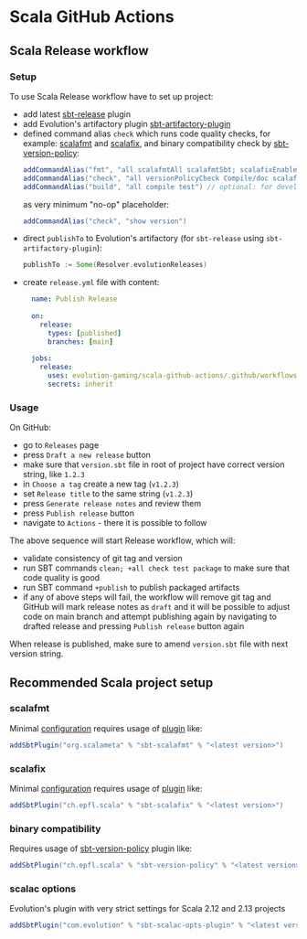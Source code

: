 # Scala GitHub Actions

## Scala Release workflow

### Setup

To use Scala Release workflow have to set up project:
* add latest [sbt-release](https://github.com/sbt/sbt-release) plugin
* add Evolution's artifactory plugin [sbt-artifactory-plugin](https://github.com/evolution-gaming/sbt-artifactory-plugin)
* defined command alias `check` which runs code quality checks, for example: [scalafmt](https://scalameta.org/scalafmt/)
  and [scalafix](https://scalacenter.github.io/scalafix/), and binary compatibility check by
  [sbt-version-policy](https://github.com/scalacenter/sbt-version-policy/):
  ```sbt
  addCommandAlias("fmt", "all scalafmtAll scalafmtSbt; scalafixEnable; scalafixAll") // optional: for development
  addCommandAlias("check", "all versionPolicyCheck Compile/doc scalafmtCheckAll scalafmtSbtCheck; scalafixEnable; scalafixAll --check")
  addCommandAlias("build", "all compile test") // optional: for development
  ```
  as very minimum "no-op" placeholder:
  ```sbt
  addCommandAlias("check", "show version")
  ```
* direct `publishTo` to Evolution's artifactory (for `sbt-release` using `sbt-artifactory-plugin`):
  ```sbt
  publishTo := Some(Resolver.evolutionReleases)
  ```
* create `release.yml` file with content:
  ```yaml
    name: Publish Release
    
    on:
      release:
        types: [published]
        branches: [main]
    
    jobs:
      release:
        uses: evolution-gaming/scala-github-actions/.github/workflows/release.yml@main
        secrets: inherit
    ```

### Usage

On GitHub:
* go to `Releases` page
* press `Draft a new release` button
* make sure that `version.sbt` file in root of project have correct version string, like `1.2.3`
* in `Choose a tag` create a new tag (`v1.2.3`)
* set `Release title` to the same string (`v1.2.3`)
* press `Generate release notes` and review them
* press `Publish release` button
* navigate to `Actions` - there it is possible to follow

The above sequence will start Release workflow, which will:
* validate consistency of git tag and version
* run SBT commands `clean; +all check test package` to make sure that code quality is good
* run SBT command `+publish` to publish packaged artifacts
* if any of above steps will fail, the workflow will remove git tag and GitHub will mark release notes as `draft` and
  it will be possible to adjust code on main branch and attempt publishing again by navigating to drafted release and
  pressing `Publish release` button again

When release is published, make sure to amend `version.sbt` file with next version string.

## Recommended Scala project setup

### scalafmt

Minimal [configuration](.scalafmt.conf) requires usage of [plugin](https://scalameta.org/scalafmt/) like:
```sbt
addSbtPlugin("org.scalameta" % "sbt-scalafmt" % "<latest version>")
```

### scalafix

Minimal [configuration](.scalafix.conf) requires usage of [plugin](https://scalacenter.github.io/scalafix/) like:
```sbt
addSbtPlugin("ch.epfl.scala" % "sbt-scalafix" % "<latest version>")
```

### binary compatibility
Requires usage of [sbt-version-policy](https://github.com/scalacenter/sbt-version-policy/) plugin like:
```sbt
addSbtPlugin("ch.epfl.scala" % "sbt-version-policy" % "<latest version>")
```

### scalac options

Evolution's plugin with very strict settings for Scala 2.12 and 2.13 projects
```sbt
addSbtPlugin("com.evolution" % "sbt-scalac-opts-plugin" % "<latest version>")
```
